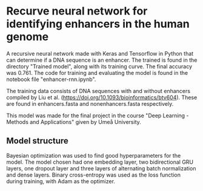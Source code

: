 # Recurve neural network for identifying enhancers in the human genome

A recursive neural network made with Keras and Tensorflow in Python that can determine if a DNA sequence is an enhancer. The trained is found in the directory "Trained model", along with its training curve. The final accuracy was 0.761. The code for training and evaluating the model is found in the notebook file "enhancer-rnn.ipynb".

The training data consists of DNA sequences with and without enhancers compiled by Liu et al. (https://doi.org/10.1093/bioinformatics/btv604). These are found in enhancers.fasta and nonenhancers.fasta respectively.

This model was made for the final project in the course "Deep Learning - Methods and Applications" given by Umeå University.

## Model structure

 Bayesian optimization was used to find good hyperparameters for the model. The model chosen had one embedding layer, two bidirectional GRU layers, one dropout layer and three layers of alternating batch normalization and dense layers. Binary cross-entropy was used as the loss function during training, with Adam as the optimizer.

